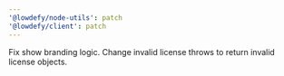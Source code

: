 ```yaml
---
'@lowdefy/node-utils': patch
'@lowdefy/client': patch
---
```


Fix show branding logic.
Change invalid license throws to return invalid license objects.
